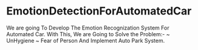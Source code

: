 # EmotionDetectionForAutomatedCar
We are going To Develop The Emotion Recognization System For Automated Car.  With This, We are Going to Solve the Problem:- ~ UnHygiene  ~ Fear of  Person  And Implement Auto Park System.

